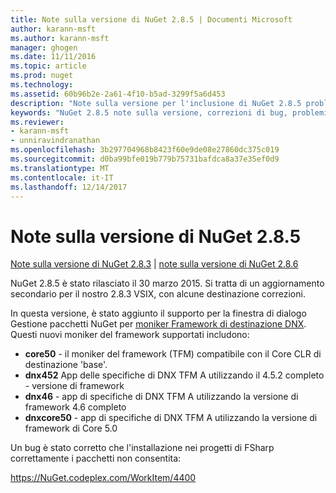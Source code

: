 ```yaml
---
title: Note sulla versione di NuGet 2.8.5 | Documenti Microsoft
author: karann-msft
ms.author: karann-msft
manager: ghogen
ms.date: 11/11/2016
ms.topic: article
ms.prod: nuget
ms.technology: 
ms.assetid: 60b96b2e-2a61-4f10-b5ad-3299f5a6d453
description: "Note sulla versione per l'inclusione di NuGet 2.8.5 problemi noti, correzioni di bug, le funzionalità aggiunte e dcr."
keywords: "NuGet 2.8.5 note sulla versione, correzioni di bug, problemi noti, aggiunta di funzionalità, eseguire"
ms.reviewer:
- karann-msft
- unniravindranathan
ms.openlocfilehash: 3b297704968b8423f60e9de08e27860dc375c019
ms.sourcegitcommit: d0ba99bfe019b779b75731bafdca8a37e35ef0d9
ms.translationtype: MT
ms.contentlocale: it-IT
ms.lasthandoff: 12/14/2017
---
```

# <a name="nuget-285-release-notes"></a>Note sulla versione di NuGet 2.8.5

[Note sulla versione di NuGet 2.8.3](../release-notes/nuget-2.8.3.md) | [note sulla versione di NuGet 2.8.6](../release-notes/nuget-2.8.6.md)

NuGet 2.8.5 è stato rilasciato il 30 marzo 2015. Si tratta di un aggiornamento secondario per il nostro 2.8.3 VSIX, con alcune destinazione correzioni.

In questa versione, è stato aggiunto il supporto per la finestra di dialogo Gestione pacchetti NuGet per [moniker Framework di destinazione DNX](https://github.com/aspnet/dnx).  Questi nuovi moniker del framework supportati includono:

* **core50** - il moniker del framework (TFM) compatibile con il Core CLR di destinazione 'base'.
* **dnx452** App delle specifiche di DNX TFM A utilizzando il 4.5.2 completo - versione di framework
* **dnx46** - app di specifiche di DNX TFM A utilizzando la versione di framework 4.6 completo
* **dnxcore50** - app di specifiche di DNX TFM A utilizzando la versione di framework di Core 5.0

Un bug è stato corretto che l'installazione nei progetti di FSharp correttamente i pacchetti non consentita:

https://NuGet.codeplex.com/WorkItem/4400